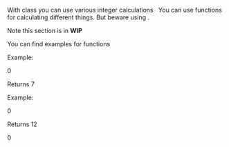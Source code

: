 <div id="_math-example">

</div>

<span id="_math-example" label="_math-example"></span>With class you can
use various integer calculations   You can use functions for calculating
different things. But beware using .

<div class="DoxyNote">

Note this section is in **WIP**

</div>

You can find examples for functions    

Example:

<div class="DoxyCode">

0

</div>

<div class="DoxyReturn">

Returns 7

</div>

Example:

<div class="DoxyCode">

0

</div>

<div class="DoxyReturn">

Returns 12

</div>

<div class="DoxyCodeInclude">

0

</div>
